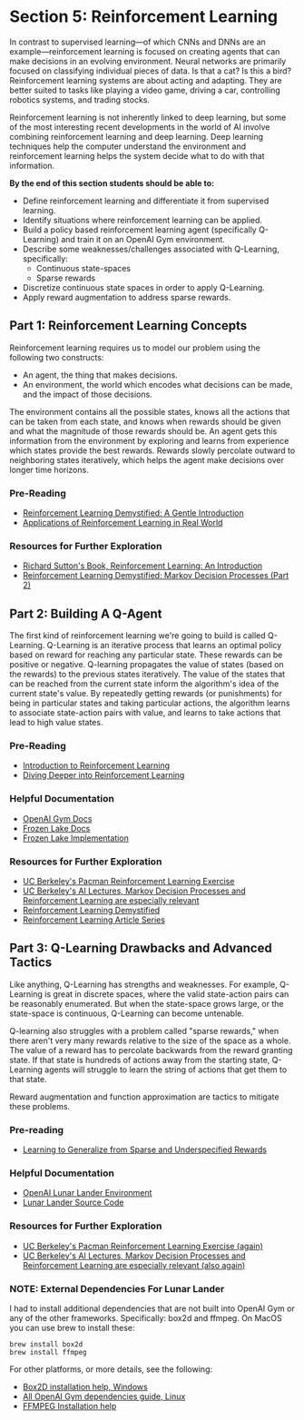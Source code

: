 # Section 5: Reinforcement Learning

In contrast to supervised learning—of which CNNs and DNNs are an example—reinforcement learning is focused on creating agents that can make decisions in an evolving environment. Neural networks are primarily focused on classifying individual pieces of data. Is that a cat? Is this a bird? Reinforcement learning systems are about acting and adapting. They are better suited to tasks like playing a video game, driving a car, controlling robotics systems, and trading stocks.

Reinforcement learning is not inherently linked to deep learning, but some of the most interesting recent developments in the world of AI involve combining reinforcement learning and deep learning. Deep learning techniques help the computer understand the environment and reinforcement learning helps the system decide what to do with that information.

**By the end of this section students should be able to:**

* Define reinforcement learning and differentiate it from supervised learning.
* Identify situations where reinforcement learning can be applied.
* Build a policy based reinforcement learning agent (specifically Q-Learning) and train it on an OpenAI Gym environment.
* Describe some weaknesses/challenges associated with Q-Learning, specifically:
  * Continuous state-spaces
  * Sparse rewards
* Discretize continuous state spaces in order to apply Q-Learning.
* Apply reward augmentation to address sparse rewards.

## Part 1: Reinforcement Learning Concepts

Reinforcement learning requires us to model our problem using the following two constructs:

* An agent, the thing that makes decisions.
* An environment, the world which encodes what decisions can be made, and the impact of those decisions.  

The environment contains all the possible states, knows all the actions that can be taken from each state, and knows when rewards should be given and what the magnitude of those rewards should be. An agent gets this information from the environment by exploring and learns from experience which states provide the best rewards. Rewards slowly percolate outward to neighboring states iteratively, which helps the agent make decisions over longer time horizons.

### Pre-Reading

* [Reinforcement Learning Demystified: A Gentle Introduction](https://towardsdatascience.com/reinforcement-learning-demystified-36c39c11ec14)
* [Applications of Reinforcement Learning in Real World](https://towardsdatascience.com/applications-of-reinforcement-learning-in-real-world-1a94955bcd12)

### Resources for Further Exploration

* [Richard Sutton's Book, Reinforcement Learning: An Introduction](http://incompleteideas.net/book/bookdraft2017nov5.pdf)
* [Reinforcement Learning Demystified: Markov Decision Processes (Part 2)](https://towardsdatascience.com/reinforcement-learning-demystified-markov-decision-processes-part-2-b209e8617c5a)


## Part 2: Building A Q-Agent

The first kind of reinforcement learning we're going to build is called Q-Learning. Q-Learning is an iterative process that learns an optimal policy based on reward for reaching any particular state. These rewards can be positive or negative. Q-learning propagates the value of states (based on the rewards) to the previous states iteratively. The value of the states that can be reached from the current state inform the algorithm's idea of the current state's value. By repeatedly getting rewards (or punishments) for being in particular states and taking particular actions, the algorithm learns to associate state-action pairs with value, and learns to take actions that lead to high value states.

### Pre-Reading

* [Introduction to Reinforcement Learning](https://medium.freecodecamp.org/an-introduction-to-reinforcement-learning-4339519de419)
* [Diving Deeper into Reinforcement Learning](https://medium.freecodecamp.org/diving-deeper-into-reinforcement-learning-with-q-learning-c18d0db58efe)

### Helpful Documentation

* [OpenAI Gym Docs](http://gym.openai.com/docs/)
* [Frozen Lake Docs](https://gym.openai.com/envs/FrozenLake-v0/)
* [Frozen Lake Implementation](https://github.com/openai/gym/blob/master/gym/envs/toy_text/frozen_lake.py)

### Resources for Further Exploration

* [UC Berkeley's Pacman Reinforcement Learning Exercise](http://ai.berkeley.edu/reinforcement.html)
* [UC Berkeley's AI Lectures, Markov Decision Processes and Reinforcement Learning are especially relevant](http://ai.berkeley.edu/lecture_videos.html)
* [Reinforcement Learning Demystified](https://towardsdatascience.com/reinforcement-learning-demystified-36c39c11ec14)
* [Reinforcement Learning Article Series](https://medium.com/emergent-future/simple-reinforcement-learning-with-tensorflow-part-0-q-learning-with-tables-and-neural-networks-d195264329d0)

## Part 3: Q-Learning Drawbacks and Advanced Tactics

Like anything, Q-Learning has strengths and weaknesses. For example, Q-Learning is great in discrete spaces, where the valid state-action pairs can be reasonably enumerated. But when the state-space grows large, or the state-space is continuous, Q-Learning can become untenable.

Q-learning also struggles with a problem called "sparse rewards," when there aren't very many rewards relative to the size of the space as a whole. The value of a reward has to percolate backwards from the reward granting state. If that state is hundreds of actions away from the starting state, Q-Learning agents will struggle to learn the string of actions that get them to that state.

Reward augmentation and function approximation are tactics to mitigate these problems.

### Pre-reading

* [Learning to Generalize from Sparse and Underspecified Rewards](https://ai.googleblog.com/2019/02/learning-to-generalize-from-sparse-and.html)

### Helpful Documentation

* [OpenAI Lunar Lander Environment](http://gym.openai.com/envs/LunarLander-v2/)
* [Lunar Lander Source Code](https://github.com/openai/gym/blob/master/gym/envs/box2d/lunar_lander.py)

### Resources for Further Exploration

* [UC Berkeley's Pacman Reinforcement Learning Exercise (again)](http://ai.berkeley.edu/reinforcement.html)
* [UC Berkeley's AI Lectures, Markov Decision Processes and Reinforcement Learning are especially relevant (also again)](http://ai.berkeley.edu/lecture_videos.html)

### NOTE: External Dependencies For Lunar Lander

I had to install additional dependencies that are not built into OpenAI Gym or any of the other frameworks. Specifically: box2d and ffmpeg. On MacOS you can use brew to install these:

```
brew install box2d
brew install ffmpeg
```

For other platforms, or more details, see the following:

* [Box2D installation help, Windows](https://towardsdatascience.com/how-to-install-openai-gym-in-a-windows-environment-338969e24d30)
* [All OpenAI Gym dependencies guide, Linux](http://www.kiranjose.in/blogs/getting-started-with-openai-gym-part-1-installation-and-configuration/)
* [FFMPEG Installation help](https://github.com/adaptlearning/adapt_authoring/wiki/Installing-FFmpeg)
